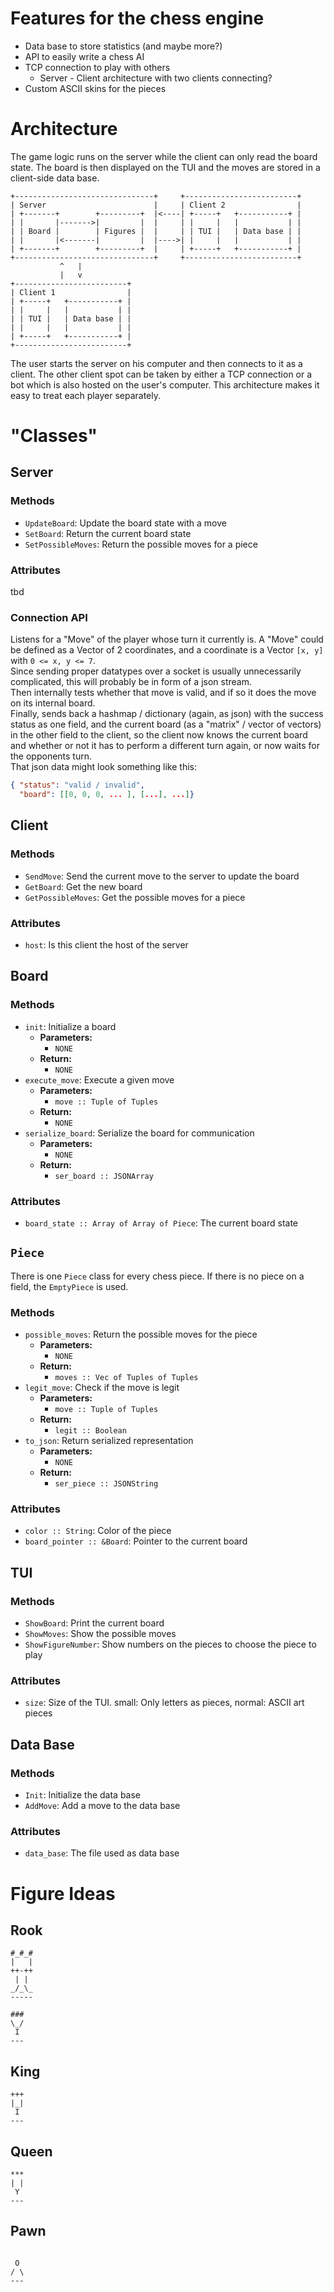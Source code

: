 # Features for the chess engine

 - Data base to store statistics (and maybe more?)
 - API to easily write a chess AI
 - TCP connection to play with others
    - Server - Client architecture with two clients connecting?
 - Custom ASCII skins for the pieces

# Architecture

The game logic runs on the server while the client can only read the board
state. The board is then displayed on the TUI and the moves are stored in a
client-side data base. 

```
+-------------------------------+     +-------------------------+
| Server                        |     | Client 2                |
| +-------+        +---------+  |<----| +-----+   +-----------+ |
| |       |------->|         |  |     | |     |   |           | |
| | Board |        | Figures |  |     | | TUI |   | Data base | |
| |       |<-------|         |  |---->| |     |   |           | |
| +-------+        +---------+  |     | +-----+   +-----------+ |
+-------------------------------+     +-------------------------+
           ^   |
           |   v
+-------------------------+
| Client 1                |
| +-----+   +-----------+ |
| |     |   |           | |
| | TUI |   | Data base | |
| |     |   |           | |
| +-----+   +-----------+ |
+-------------------------+
```

The user starts the server on his computer and then connects to it as a client.
The other client spot can be taken by either a TCP connection or a bot which is
also hosted on the user's computer.
This architecture makes it easy to treat each player separately.

# "Classes"
## Server
### Methods
- `UpdateBoard`: Update the board state with a move
- `SetBoard`: Return the current board state
- `SetPossibleMoves`: Return the possible moves for a piece

### Attributes
tbd

### Connection API
Listens for a "Move" of the player whose turn it currently is. A "Move" could
be defined as a Vector of 2 coordinates, and a coordinate is a Vector `[x, y]`
with `0 <= x, y <= 7`.  
Since sending proper datatypes over a socket is usually unnecessarily
complicated, this will probably be in form of a json stream.  
Then internally tests whether that move is valid, and if so it does the move on
its internal board.  
Finally, sends back a hashmap / dictionary (again, as json) with the success
status as one field, and the current board (as a "matrix" / vector of vectors)
in the other field to the client, so the client now knows the current board and
whether or not it has to perform a different turn again, or now waits for the
opponents turn.  
That json data might look something like this:
```json
{ "status": "valid / invalid",
  "board": [[0, 0, 0, ... ], [...], ...]}
```

## Client
### Methods
- `SendMove`: Send the current move to the server to update the board
- `GetBoard`: Get the new board
- `GetPossibleMoves`: Get the possible moves for a piece

### Attributes
- `host`: Is this client the host of the server

## Board
### Methods
- `init`: Initialize a board
    - **Parameters:**
        - `NONE`
    - **Return:**
        - `NONE`
- `execute_move`: Execute a given move
    - **Parameters:**
        - `move :: Tuple of Tuples`
    - **Return:**
        - `NONE`
- `serialize_board`: Serialize the board for communication
    - **Parameters:**
        - `NONE`
    - **Return:**
        - `ser_board :: JSONArray`

### Attributes
- `board_state :: Array of Array of Piece`: The current board state

## `Piece`
There is one `Piece` class for every chess piece. If there is no piece on a
field, the `EmptyPiece` is used.

### Methods
- `possible_moves`: Return the possible moves for the piece
    - **Parameters:**
        - `NONE`
    - **Return:**
        - `moves :: Vec of Tuples of Tuples`
- `legit_move`: Check if the move is legit
    - **Parameters:**
        - `move :: Tuple of Tuples`
    - **Return:**
        - `legit :: Boolean`
- `to_json`: Return serialized representation
    - **Parameters:**
        - `NONE`
    - **Return:**
        - `ser_piece :: JSONString`

### Attributes
- `color :: String`: Color of the piece
- `board_pointer :: &Board`: Pointer to the current board

## TUI
### Methods
- `ShowBoard`: Print the current board
- `ShowMoves`: Show the possible moves
- `ShowFigureNumber`: Show numbers on the pieces to choose the piece to play

### Attributes
- `size`: Size of the TUI. small: Only letters as pieces, normal: ASCII art pieces

## Data Base
### Methods
- `Init`: Initialize the data base
- `AddMove`: Add a move to the data base

### Attributes
- `data_base`: The file used as data base

# Figure Ideas
## Rook
```
#_#_#
|   |
++-++
 | |
_/_\_
-----
```

```
###
\_/
 I
---
```

## King
```
+++
|_|
 I
---
```

## Queen
```
***
| |
 Y
---
```

## Pawn
```

 O
/ \
---
```

